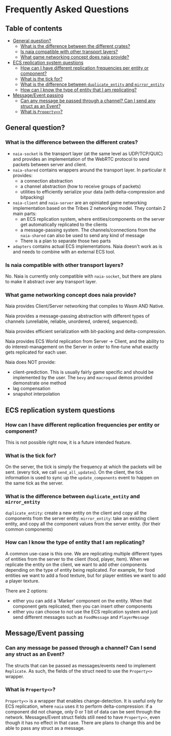 # Frequently Asked Questions

## Table of contents

<!-- TOC -->
  * [General question?](#general-question)
    * [What is the difference between the different crates?](#what-is-the-difference-between-the-different-crates)
    * [Is naia compatible with other transport layers?](#is-naia-compatible-with-other-transport-layers)
    * [What game networking concept does naia provide?](#what-game-networking-concept-does-naia-provide)
  * [ECS replication system questions](#ecs-replication-system-questions)
    * [How can I have different replication frequencies per entity or component?](#how-can-i-have-different-replication-frequencies-per-entity-or-component)
    * [What is the tick for?](#what-is-the-tick-for)
    * [What is the difference between `duplicate_entity` and `mirror_entity`](#what-is-the-difference-between-duplicateentity-and-mirrorentity)
    * [How can I know the type of entity that I am replicating?](#how-can-i-know-the-type-of-entity-that-i-am-replicating)
  * [Message/Event passing](#messageevent-passing)
    * [Can any message be passed through a channel? Can I send any struct as an Event?](#can-any-message-be-passed-through-a-channel-can-i-send-any-struct-as-an-event)
    * [What is `Property<>`?](#what-is-property-)
<!-- TOC -->

## General question?

### What is the difference between the different crates?

- `naia-socket` is the transport layer (at the same level as UDP/TCP/QUIC) and provides an implementation of the WebRTC protocol to send packets between server and client.
- `naia-shared` contains wrappers around the transport layer. In particular it provides: 
  - a connection abstraction
  - a channel abstraction (how to receive groups of packets)
  - utilities to efficiently serialize your data (with delta-compression and bitpacking)
- `naia-client` and `naia-server` are an opiniated game networking implementation based on the Tribes 2 networking model. They contain 2 main parts:
  - an ECS replication system, where entities/components on the server get automatically replicated to the clients
  - a message-passing system. The channels/connections from the `naia-shared` can also be used to send any kind of message
  - There is a plan to separate those two parts
- `adapters` contains actual ECS implementations. Naia doesn't work as is and needs to combine with an external ECS tool.

### Is naia compatible with other transport layers?

No. Naia is currently only compatible with `naia-socket`, but there are plans to make it abstract over any transport layer.

### What game networking concept does naia provide?

Naia provides Client/Server networking that compiles to Wasm AND Native.

Naia provides a message-passing abstraction with different types of channels (unreliable, reliable, unordered, ordered, sequenced).

Naia provides efficient serialization with bit-packing and delta-compression.

Naia provides ECS World replication from Server -> Client, and the ability to do interest-management on the Server in order to fine-tune what exactly gets replicated for each user.

Naia does NOT provide:
- client-prediction. This is usually fairly game specific and should be implemented by the user. The `bevy` and `macroquad` demos provided demonstrate one method
- lag compensation
- snapshot interpolation


## ECS replication system questions

### How can I have different replication frequencies per entity or component?

This is not possible right now, it is a future intended feature.

### What is the tick for?

On the server, the tick is simply the frequency at which the packets will be sent. (every tick, we call `send_all_updates`).
On the client, the tick information is used to sync up the `update_components` event to happen on the same tick as the server.

### What is the difference between `duplicate_entity` and `mirror_entity`

`duplicate_entity`: create a new entity on the client and copy all the components from the server entity.
`mirror_entity`: take an existing client entity, and copy all the component values from the server entity. (for their common components)

### How can I know the type of entity that I am replicating?

A common use-case is this one. We are replicating multiple different types of entities from the server to the client (food, player, item).
When we replicate the entity on the client, we want to add other components depending on the type of entity being replicated.
For example, for food entities we want to add a food texture, but for player entities we want to add a player texture.

There are 2 options:
- either you can add a 'Marker' component on the entity. When that component gets replicated, then you can insert other components
- either you can choose to not use the ECS replication system and just send different messages such as `FoodMessage` and `PlayerMessage`


## Message/Event passing

### Can any message be passed through a channel? Can I send any struct as an Event?

The structs that can be passed as messages/events need to implement `Replicate`. As such, the fields of the struct need to use the `Property<>` wrapper.

### What is `Property<>`?

`Property<>` is a wrapper that enables change-detection. It is useful only for ECS replication, where `naia` uses it to perform delta-compression: if a component did not change, only 0 or 1 bit of data can be sent through the network.
Messages/Event struct fields still need to have `Property<>`, even though it has no effect in that case.
There are plans to change this and be able to pass any struct as a message.